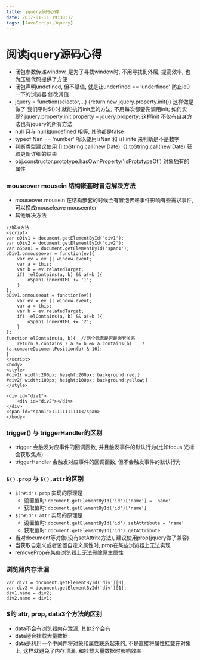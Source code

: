 ```yaml
---
title: jquery源码心得
date: 2017-01-11 19:38:17
tags: [JavaScript,Jquery]
---
```

# 阅读jquery源码心得
- 闭包参数传递window, 是为了寻找window时, 不用寻找到外层, 提高效率, 也为压缩代码提供了方便
- 闭包声明undefined, 但不赋值, 就是让underfined == ‘underfined' 防止ie9一下的浏览器 修改其值
- jquery = function(selector,…) {return new jquery.property.init()} 这样做是做了 我们平时$()时 就能执行init里的方法; 不用每次都要先调用init; 如何实现? jquery.property.init.property = jquery.property; 这样init 不仅有自身方法也有jquery的所有方法
- null 只与 null和undefined 相等, 其他都是false
- typeof Nan == ‘number’ 所以要用isNan 和 isFinite 来判断是不是数字
- 判断类型建议使用 [].toString.call(new Date)  {}.toString.call(new Date) 获取更新详细的结果
- obj.constructor.prototype.hasOwnProperty('isPrototypeOf’) 对象独有的属性

### mouseover mousein 结构嵌套时冒泡解决方法
- mouseover mousein 在结构嵌套的时候会有冒泡传递事件影响有些需求事件, 可以换成mouseleave mouseenter
- 其他解决方法
```
//解决方法
<script>
var oDiv1 = document.getElementById('div1');
var oDiv2 = document.getElementById('div2');
var oSpan1 = document.getElementById('span1');
oDiv1.onmouseover = function(ev){
	var ev = ev || window.event;
	var a = this;
	var b = ev.relatedTarget;
	if( !elContains(a, b) && a!=b ){
		oSpan1.innerHTML += '1';
	}
};
oDiv1.onmouseout = function(ev){
	var ev = ev || window.event;
	var a = this;
	var b = ev.relatedTarget;
	if( !elContains(a, b) && a!=b ){
		oSpan1.innerHTML += '2';
	}
};
function elContains(a, b){  //两个元素是否是嵌套关系
	return a.contains ? a != b && a.contains(b) : !!(a.compareDocumentPosition(b) & 16);
}
</script>
<body>
<style>
#div1{ width:200px; height:200px; background:red;}
#div2{ width:100px; height:100px; background:yellow;}
</style>

<div id="div1">
	<div id="div2"></div>
</div>
<span id="span1">11111111111</span>
</body>
```
### trigger() 与 triggerHandler的区别
- trigger 会触发对应事件的回调函数, 并且触发事件的默认行为(比如focus 光标会获取焦点)
- triggerHandler 会触发对应事件的回调函数, 但不会触发事件的默认行为
### `$().prop` 与 `$().attr`的区别 
- `$("#id").prop` 实现的原理是
    + 设置值时: `document.getElementById('id')['name'] = 'name'`
    + 获取值时: `document.getElementById('id')['name']`
- `$("#id").attr` 实现的原理是
    + 设置值时: `document.getElementById('id').setAttribute = 'name'`
    + 获取值时: `document.getElementById('id').getAttribute`
- 当对document等对象(没有setAttrite方法), 建议使用prop(jquery做了兼容)
- 当获取自定义或者设置自定义属性时, prop在某些浏览器上无法实现
- removeProp在某些浏览器上无法删除原生属性

### 浏览器内存泄漏
```
var div1 = document.getElementById('div')[0];
var div2 = document.getElementById('div')[1];
div1.name = div2;
div2.name = div1;
```

### $的 attr, prop, data3个方法的区别
- data不会有浏览器内存泄漏, 其他2个会有
- data适合挂载大量数据
- data是利用一个中间件将对象和属性联系起来的, 不是直接将属性挂载在对象上, 这样就避免了内存泄漏, 和挂载大量数据时影响效率

